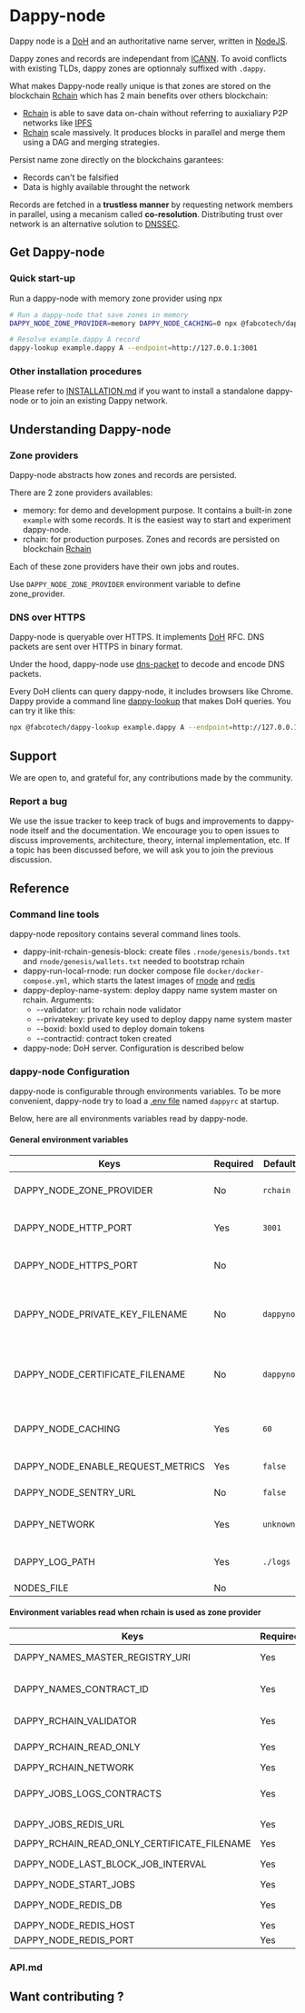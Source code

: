 # Dappy-node

Dappy node is a [DoH](https://datatracker.ietf.org/doc/html/rfc8484) and an authoritative name server, written in [NodeJS](https://nodejs.org/).

Dappy zones and records are independant from [ICANN](https://www.icann.org/).
To avoid conflicts with existing TLDs, dappy zones are optionnaly suffixed with `.dappy`.

What makes Dappy-node really unique is that zones are stored on the blockchain [Rchain](https://rchain-community.github.io/) which has 2 main benefits over others blockchain:
- [Rchain](https://rchain-community.github.io/) is able to save data on-chain without referring to auxialiary P2P networks like [IPFS](https://ipfs.io/)
- [Rchain](https://rchain-community.github.io/) scale massively. It produces blocks in parallel and merge them using a DAG and merging strategies.

Persist name zone directly on the blockchains garantees: 
- Records can't be falsified
- Data is highly available throught the network

Records are fetched in a **trustless manner** by requesting network members in parallel, using a mecanism called **co-resolution**. Distributing trust over network is an alternative solution to [DNSSEC](https://datatracker.ietf.org/doc/html/rfc4033).

## Get Dappy-node

### Quick start-up

Run a dappy-node with memory zone provider using npx

```bash
# Run a dappy-node that save zones in memory
DAPPY_NODE_ZONE_PROVIDER=memory DAPPY_NODE_CACHING=0 npx @fabcotech/dappy-node

# Resolve example.dappy A record
dappy-lookup example.dappy A --endpoint=http://127.0.0.1:3001
```

### Other installation procedures

Please refer to [INSTALLATION.md](INSTALLATION.MD) if you want to install a standalone dappy-node or to join an existing Dappy network.

## Understanding Dappy-node

### Zone providers

Dappy-node abstracts how zones and records are persisted.

There are 2 zone providers availables:
- memory: for demo and development purpose. It contains a built-in zone `example` with some records. It is the easiest way to start and experiment dappy-node.
- rchain: for production purposes. Zones and records are persisted on blockchain [Rchain](https://rchain-community.github.io/)

Each of these zone providers have their own jobs and routes.

Use `DAPPY_NODE_ZONE_PROVIDER` environment variable to define zone_provider.  

### DNS over HTTPS

Dappy-node is queryable over HTTPS. It implements [DoH](https://datatracker.ietf.org/doc/html/rfc8484) RFC. DNS packets are sent over HTTPS in binary format.

Under the hood, dappy-node use [dns-packet](https://github.com/mafintosh/dns-packet) to decode and encode DNS packets.

Every DoH clients can query dappy-node, it includes browsers like Chrome. Dappy provide a command line [dappy-lookup](https://github.com/fabcotech/dappy-lookup) that makes DoH queries. You can try it like this:

```sh
npx @fabcotech/dappy-lookup example.dappy A --endpoint=http://127.0.0.1:3001
```

## Support

We are open to, and grateful for, any contributions made by the community.

### Report a bug

We use the issue tracker to keep track of bugs and improvements to dappy-node itself and the documentation. We encourage you to open issues to discuss improvements, architecture, theory, internal implementation, etc. If a topic has been discussed before, we will ask you to join the previous discussion.

## Reference

### Command line tools

dappy-node repository contains several command lines tools.

- dappy-init-rchain-genesis-block: create files `.rnode/genesis/bonds.txt` and `rnode/genesis/wallets.txt` needed to bootstrap rchain
- dappy-run-local-rnode: run docker compose file `docker/docker-compose.yml`, which starts the latest images of [rnode](https://hub.docker.com/r/rchain/rnode) and [redis](https://hub.docker.com/_/redis)
- dappy-deploy-name-system: deploy dappy name system master on rchain. Arguments:
   - --validator: url to rchain node validator
   - --privatekey: private key used to deploy dappy name system master
   - --boxid: boxId used to deploy domain tokens
   - --contractid: contract token created
- dappy-node: DoH server. Configuration is described below
### dappy-node Configuration

dappy-node is configurable through environments variables.
To be more convenient, dappy-node try to load a [.env file](https://github.com/motdotla/dotenv) named `dappyrc` at startup.

Below, here are all environments variables read by dappy-node.
#### General environment variables

| **Keys** | **Required** | **Default value** | **Description** |
|---|---|---|---|
| DAPPY_NODE_ZONE_PROVIDER | No | `rchain` | Zone provider used |
| DAPPY_NODE_HTTP_PORT | Yes | `3001` | dappy-node http port  |
| DAPPY_NODE_HTTPS_PORT | No |  | dappy-node https port |
| DAPPY_NODE_PRIVATE_KEY_FILENAME | No | `dappynode.key` | dappy-node private key. Generated if not exists |
| DAPPY_NODE_CERTIFICATE_FILENAME | No | `dappynode.crt` | dappy-node certificate. Generated if not exists |
| DAPPY_NODE_CACHING | Yes | `60` | record ttl cache. Disabled if set to `0` |
| DAPPY_NODE_ENABLE_REQUEST_METRICS | Yes | `false` | Activate metrics |
| DAPPY_NODE_SENTRY_URL | No | `false` | Send logs to sentry |
| DAPPY_NETWORK | Yes | `unknown` | `unknown`, `gamma`, `beta` or `d` |
| DAPPY_LOG_PATH | Yes | `./logs` | path to log warning and errors |
| NODES_FILE | No |  |  |

#### Environment variables read when rchain is used as zone provider

| **Keys** | **Required** | **Default value** | **Description** |
|---|---|---|---|
| DAPPY_NAMES_MASTER_REGISTRY_URI | Yes |  | rchain token master deployment |
| DAPPY_NAMES_CONTRACT_ID | Yes |  | rchain contract used for dappy name system |
| DAPPY_RCHAIN_VALIDATOR | Yes | `http://localhost:40403` | Rnode used to send transactions |
| DAPPY_RCHAIN_READ_ONLY | Yes | `http://localhost:40403` | Rnode used to query rchain data |
| DAPPY_RCHAIN_NETWORK | Yes | `unknown` | RChain network |
| DAPPY_JOBS_LOGS_CONTRACTS | Yes | | Ccomma-separated list of contracts you want to keep the logs |
| DAPPY_JOBS_REDIS_URL |  Yes | | Redis url format: `redis://HOST:PORT/DB` |
| DAPPY_RCHAIN_READ_ONLY_CERTIFICATE_FILENAME | Yes |  | Rnode certificate  |
| DAPPY_NODE_LAST_BLOCK_JOB_INTERVAL | Yes | `40000` | Interval in ms to fetch rchain data |
| DAPPY_NODE_START_JOBS | Yes | `false` |  |
| DAPPY_NODE_REDIS_DB | Yes | `1` | Redis database number |
| DAPPY_NODE_REDIS_HOST | Yes | `localhost` | Redis host |
| DAPPY_NODE_REDIS_PORT | Yes | `6379` | Redis port |

### API.md

## Want contributing ?